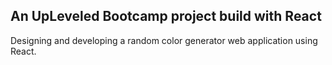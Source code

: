 ## An UpLeveled Bootcamp project build with React

Designing and developing a random color generator web application using React.

